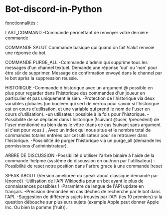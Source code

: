 # Bot-discord-in-Python

fonctionnalités :



LAST_COMMAND
-Commande permettant de renvoyer votre dernière commande

COMMANDE SALUT
Commande basique qui quand on fait !salut renvoie une réponse du bot.

COMMANDE PURGE_ALL
-Commande d'admin qui supprime tous les messages d'un channel textuel. Demande une réponse 'oui' ou 'non' pour être sûr de supprimer. Message de confirmation envoyé dans le channel par le bot après la suppression réussie.

HISTORIQUE
-Commande d'historique avec un argument @ possible en plus pour regarder dans l'historique des commandes d'un joueur en particulier et pas uniquement le sien.
-Protection de l'historique via deux variables globales (un booleen qui sert de verrou pour savoir si l'historique est en cours d'utilisation, et une variable qui prend le nom de l'user en cours d'utilisation).
-un utilisateur possible à la fois pour l'historique.
-Possibilité de se déplacer dans l'historique (!suivant @user, !précédent) de l'user mentionné ou bien dans le vôtre (dans ce cas !suivant sans argument si c'est pour vous.) , Avec un index qui nous situe et le nombre total de commandes totales entrées par cet utilisateur pour se retrouver dans l'historique.
-Possibilité de purger l'historique via un purge_all (demande les permissions d'administrateur).

ARBRE DE DISCUSSION 
-Possibilité d'utiliser l'arbre binaire à l'aide de la commande !helpme (système de discussion en oui/non par l'utilisateur)
-Possibilité de reset notre position dans l'arbre grace à une commande !reset

SPEAK ABOUT (Version améliorée du speak about classique demandé par lénoncé)
-Utilisation de l'API Wikipedia pour un bot ayant le plus de connaissances possibles !
-Paramètre de langue de l'API update en français.
-Précision demandée en cas déchec de recherche par le bot dans l'API.
-Suggestion de différents sujets trouvés par l'API (les 10 premiers) si la question débouche sur plusieurs sujets (exemple Apple peut donner Apple Inc. Ou bien la pomme (fruit)).




